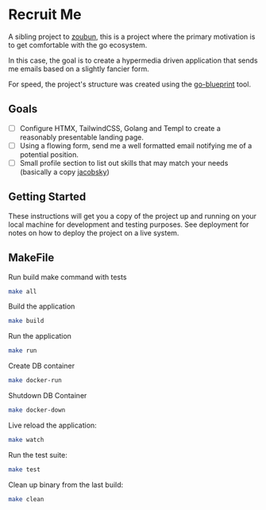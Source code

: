 # Recruit Me

A sibling project to [zoubun](github.com/jacobsky/zoubun), this is a project where the primary motivation is to get comfortable with the go ecosystem.

In this case, the goal is to create a hypermedia driven application that sends me emails based on a slightly fancier form.

For speed, the project's structure was created using the [go-blueprint](https://github.com/Melkeydev/go-blueprint) tool.

## Goals
- [ ] Configure HTMX, TailwindCSS, Golang and Templ to create a reasonably presentable landing page.
- [ ] Using a flowing form, send me a well formatted email notifying me of a potential position.
- [ ] Small profile section to list out skills that may match your needs (basically a copy [jacobsky](github.com/jacobsky/jacobsky))

## Getting Started

These instructions will get you a copy of the project up and running on your local machine for development and testing purposes. See deployment for notes on how to deploy the project on a live system.

## MakeFile

Run build make command with tests
```bash
make all
```

Build the application
```bash
make build
```

Run the application
```bash
make run
```
Create DB container
```bash
make docker-run
```

Shutdown DB Container
```bash
make docker-down
```

Live reload the application:
```bash
make watch
```

Run the test suite:
```bash
make test
```

Clean up binary from the last build:
```bash
make clean
```
